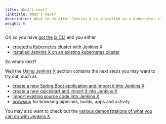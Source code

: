 ```yaml
---
title: What's next?
linktitle: What's next?
description: What to do after Jenkins X is installed on a Kubernetes cluster
weight: 6
---
```


OK so you have [got the jx CLI](/getting-started/install/) and you either

* [created a Kubernetes cluster with Jenkins X](/getting-started/create-cluster/)
* [installed Jenkins X on an existing kubernetes cluster](/getting-started/install-on-cluster/)

So whats next?

Well the [Using Jenkins X](/docs/using-jx/) section contains the next steps you may want to try out, such as

* [create a new Spring Boot application and import it into Jenkins X](/docs/using-jx/common-tasks/create-spring/) 
* [create a new quickstart and import it into Jenkins X](/docs/getting-started/first_project/create-quickstart/)
* [import existing source code into Jenkins X](/docs/using-jx/common-tasks/import/)
* [browsing](/docs/using-jx/common-tasks/browsing/) for browsing pipelines, builds, apps and activity

You may also want to check out the [various demonstrations of what you can do with Jenkins X](/demos/)
